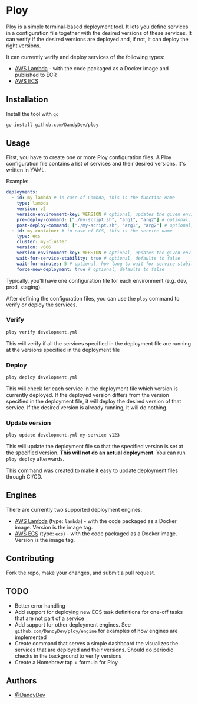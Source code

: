 # Ploy

Ploy is a simple terminal-based deployment tool. It lets you define services in a configuration
file together with the desired versions of these services. It can verify if the desired versions
are deployed and, if not, it can deploy the right versions.

It can currently verify and deploy services of the following types:

- [AWS Lambda](https://aws.amazon.com/lambda/) - with the code packaged as a Docker image and
  published to ECR
- [AWS ECS](https://aws.amazon.com/ecs/)

## Installation

Install the tool with `go`

```bash
go install github.com/DandyDev/ploy
```

## Usage

First, you have to create one or more Ploy configuration files. A Ploy configuration file
contains a list of services and their desired versions. It's written in YAML.

Example:

```yaml
deployments:
  - id: my-lambda # in case of Lambda, this is the function name
    type: lambda
    version: v2
    version-environment-key: VERSION # optional, updates the given environment variable with the version when deploying
    pre-deploy-command: ["./my-script.sh", "arg1", "arg2"] # optional, runs the specified command before deployment. The to be deployed version is available as the $VERSION environment variable 
    post-deploy-command: ["./my-script.sh", "arg1", "arg2"] # optional, runs the specified command after successful deployment. The deployed version is available as the $VERSION environment variable 
  - id: my-container # in case of ECS, this is the service name
    type: ecs
    cluster: my-cluster
    version: v666
    version-environment-key: VERSION # optional, updates the given environment variable in the container with the version when deploying
    wait-for-service-stability: true # optional, defaults to false
    wait-for-minutes: 5 # optional, how long to wait for service stability, defaults to 30
    force-new-deployment: true # optional, defaults to false
```

Typically, you'll have one configuration file for each environment (e.g. dev, prod, staging).

After defining the configuration files, you can use the `ploy` command to verify or deploy the
services.

### Verify

```bash
ploy verify development.yml
```

This will verify if all the services specified in the deployment file are running at the versions 
specified in the deployment file

### Deploy

```bash
ploy deploy development.yml
```

This will check for each service in the deployment file which version is currently deployed. If 
the deployed version differs from the version specified in the deployment file, it will deploy 
the desired version of that service. If the desired version is already running, it will do nothing.

### Update version

```bash
ploy update development.yml my-service v123
```

This will update the deployment file so that the specified version is set at the specified 
version. **This will not do an actual deployment**. You can run `ploy deploy` afterwards. 

This command was created to make it easy to update deployment files through CI/CD.

## Engines

There are currently two supported deployment engines:

- [AWS Lambda](https://aws.amazon.com/lambda/) (type: `lambda`) - with the code packaged as a Docker 
  image. Version is the image tag.
- [AWS ECS](https://aws.amazon.com/ecs/) (type: `ecs`) - with the code packaged as a Docker image. 
  Version is the image tag.

## Contributing

Fork the repo, make your changes, and submit a pull request.

## TODO

- Better error handling
- Add support for deploying new ECS task definitions for one-off tasks that are not part of a
  service
- Add support for other deployment engines. See `github.com/DandyDev/ploy/engine` for examples of
  how engines are implemented
- Create command that serves a simple dashboard the visualizes the services that are deployed
  and their versions. Should do periodic checks in the background to verify versions
- Create a Homebrew tap + formula for Ploy

## Authors

- [@DandyDev](https://www.github.com/DandyDev)
